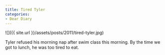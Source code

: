 ```yaml
---
title: Tired Tyler
categories:
- Dear Diary
---
```


![]({{ site.url }}/assets/posts/2011/tired-tyler.jpg)
  



Tyler refused his morning nap after swim class this morning. By the time we got to lunch, he was too tired to eat.
